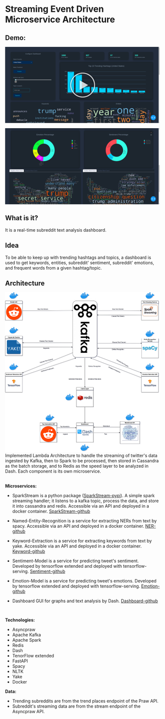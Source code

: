 # Streaming Event Driven Microservice Architecture

## Demo:
 [![IMAGE ALT TEXT](assets/3.png)](https://www.youtube.com/watch?v=KGTCrNkgi54 "Watch Demo")

<!-- <img src="assets/1.png"> -->
<img src="assets/2.png">


<!-- <video src="assets/demo.mp4" controls="controls" style="max-width: 730px;">
</video> -->

## What is it?
It is a real-time subreddit text analysis dashboard.

## Idea
To be able to keep up with trending hashtags and topics, a dashboard is used to get keywords, entities, subreddit' sentiment, subreddit' emotions, and frequent words from a given hashtag/topic.
## Architecture

<img src="assets/architecture.png" />
Implemented Lambda Architecture to handle the streaming of twitter's data ingested by Kafka, then to Spark to be processed, then stored in Cassandra as the batch storage, and to Redis as the speed layer to be analyzed in Dash. Each component is its own microservice. 
<br>
<br>

**Microservices:**

- SparkStream is a python package (<a href="https://pypi.org/project/SparkStream/#description">SparkStream-pypi</a>). A simple spark streaming handler; it listens to a kafka topic, process the data, and store it into cassandra and redis. Accessible via an API and deployed in a docker container. <a href="https://github.com/HassanRady/Spark-Stream-Api"> SparkStream-github</a>

 - Named-Entity-Recognition is a service for extracting NERs from text by spacy. Accessible via an API and deployed in a docker container. <a href="https://github.com/HassanRady/Named-Entity-Recognition-Service"> NER-github</a>

 - Keyword-Extraction is a service for extracting keywords from text by yake. Accessible via an API and deployed in a docker container. <a href=""> Keyword-github</a>

 - Sentiment-Model is a service for predicting tweet's sentiment. Developed by tensorflow extended and deployed with tensorflow-serving. <a href="https://github.com/HassanRady/Text-Sentiment-Analysis"> Sentiment-github</a>

 - Emotion-Model is a service for predicting tweet's emotions. Developed by tensorflow extended and deployed with tensorflow-serving. <a href="https://github.com/HassanRady/Emotion-Text-Detection"> Emotion-github</a>

- Dashboard GUI for graphs and text analysis by Dash. <a href="https://github.com/HassanRady/Tweets-Stream-Dashboard">Dashboard-github</a>



<br>

**Technologies:**
<br>
* Asyncpraw
* Apache Kafka
* Apache Spark
* Redis
* Dash
* TenorFlow extended
* FastAPI
* Spacy
* NLTK
* Yake
* Docker

**Data:**
<br>
- Trending subreddits are from the trend places endpoint of the Praw API.
- Subreddit's streaming data are from the stream endpoint of the Asyncpraw API.


